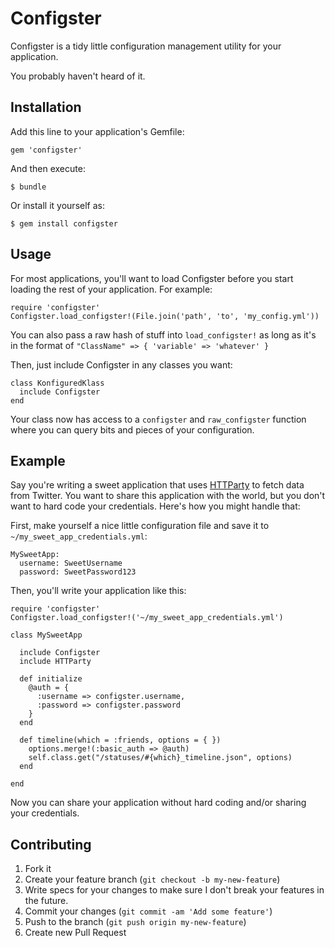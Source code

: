 # Configster

Configster is a tidy little configuration management utility for your application.

You probably haven't heard of it.

## Installation

Add this line to your application's Gemfile:

    gem 'configster'

And then execute:

    $ bundle

Or install it yourself as:

    $ gem install configster

## Usage

For most applications, you'll want to load Configster before you start loading the rest of your application.  For example:

    require 'configster'
    Configster.load_configster!(File.join('path', 'to', 'my_config.yml'))
    
You can also pass a raw hash of stuff into `load_configster!` as long as it's in the format of `"ClassName" => { 'variable' => 'whatever' }`

Then, just include Configster in any classes you want:

    class KonfiguredKlass
      include Configster
    end
    
Your class now has access to a `configster` and `raw_configster` function where you can query bits and pieces of your configuration.

## Example

Say you're writing a sweet application that uses [HTTParty](https://github.com/jnunemaker/httparty) to fetch data from Twitter.  You want to share this application with the world, but you don't want to hard code your credentials.  Here's how you might handle that:

First, make yourself a nice little configuration file and save it to `~/my_sweet_app_credentials.yml`:

    MySweetApp:
      username: SweetUsername
      password: SweetPassword123
      
Then, you'll write your application like this:

    require 'configster'
    Configster.load_configster!('~/my_sweet_app_credentials.yml')
    
    class MySweetApp

      include Configster
      include HTTParty
      
      def initialize
        @auth = {
          :username => configster.username,
          :password => configster.password
        }
      end
      
      def timeline(which = :friends, options = { })
        options.merge!(:basic_auth => @auth)
        self.class.get("/statuses/#{which}_timeline.json", options)
      end
      
    end
    
Now you can share your application without hard coding and/or sharing your credentials.

## Contributing

1. Fork it
2. Create your feature branch (`git checkout -b my-new-feature`)
3. Write specs for your changes to make sure I don't break your features in the future.
4. Commit your changes (`git commit -am 'Add some feature'`)
5. Push to the branch (`git push origin my-new-feature`)
6. Create new Pull Request
